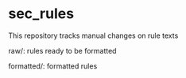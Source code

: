 # sec_rules

This repository tracks manual changes on rule texts

raw/: rules ready to be formatted

formatted/: formatted rules
